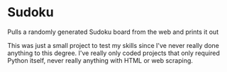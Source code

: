 # Sudoku
Pulls a randomly generated Sudoku board from the web and prints it out

This was just a small project to test my skills since I've never really done anything to this degree. 
I've really only coded projects that only required Python itself, never really anything with HTML or web scraping. 
